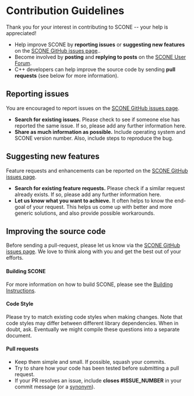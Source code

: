 # Contribution Guidelines

Thank you for your interest in contributing to SCONE -- your help is appreciated!

  * Help improve SCONE by **reporting issues** or **suggesting new features** on the [SCONE GitHub issues page](https://github.com/opensim-org/SCONE/issues)..
  * Become involved by **posting** and **replying to posts** on the [SCONE User Forum](https://simtk.org/plugins/phpBB/indexPhpbb.php?group_id=1180&pluginname=phpBB).
  * C++ developers can help improve the source code by sending **pull requests** (see below for more information).

## Reporting issues

You are encouraged to report issues on the [SCONE GitHub issues page](https://github.com/opensim-org/SCONE/issues).

- **Search for existing issues.** Please check to see if someone else has reported the same issue. If so, please add any further information here.
- **Share as much information as possible.** Include operating system and SCONE version number. Also, include steps to reproduce the bug.

## Suggesting new features

Feature requests and enhancements can be reported on the [SCONE GitHub issues page](https://github.com/opensim-org/SCONE/issues).

* **Search for existing feature requests.** Please check if a similar request already exists. If so, please add any further information here.
* **Let us know what you want to achieve.** It often helps to know the end-goal of your request. This helps us come up with better and more generic solutions, and also provide possible workarounds.

## Improving the source code

Before sending a pull-request, please let us know via the [SCONE GitHub issues page](https://github.com/opensim-org/SCONE/issues). We love to think along with you and get the best out of your efforts.

#### Building SCONE

For more information on how to build SCONE, please see the [Building Instructions](BUILD.md).

#### Code Style

Please try to match existing code styles when making changes. Note that code styles may differ between different library dependencies. When in doubt, ask. Eventually we might compile these questions into a separate document.

#### Pull requests
- Keep them simple and small. If possible, squash your commits.
- Try to share how your code has been tested before submitting a pull request.
- If your PR resolves an issue, include **closes #ISSUE_NUMBER** in your commit message (or a [synonym](https://help.github.com/articles/closing-issues-via-commit-messages)).

